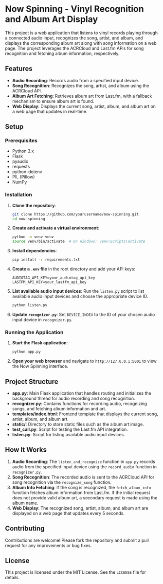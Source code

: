 # Now Spinning - Vinyl Recognition and Album Art Display

This project is a web application that listens to vinyl records playing through a connected audio input, recognizes the song, artist, and album, and displays the corresponding album art along with song information on a web page. The project leverages the ACRCloud and Last.fm APIs for song recognition and fetching album information, respectively.

## Features

- **Audio Recording**: Records audio from a specified input device.
- **Song Recognition**: Recognizes the song, artist, and album using the ACRCloud API.
- **Album Art Fetching**: Retrieves album art from Last.fm, with a fallback mechanism to ensure album art is found.
- **Web Display**: Displays the current song, artist, album, and album art on a web page that updates in real-time.

## Setup

### Prerequisites

- Python 3.x
- Flask
- pyaudio
- requests
- python-dotenv
- PIL (Pillow)
- NumPy

### Installation

1. **Clone the repository**:
    ```bash
    git clone https://github.com/yourusername/now-spinning.git
    cd now-spinning
    ```

2. **Create and activate a virtual environment**:
    ```bash
    python -m venv venv
    source venv/bin/activate  # On Windows: venv\Scripts\activate
    ```

3. **Install dependencies**:
    ```bash
    pip install -r requirements.txt
    ```

4. **Create a `.env` file** in the root directory and add your API keys:
    ```env
    AUDIOTAG_API_KEY=your_audiotag_api_key
    LASTFM_API_KEY=your_lastfm_api_key
    ```

5. **List available audio input devices**:
    Run the `listen.py` script to list available audio input devices and choose the appropriate device ID.
    ```bash
    python listen.py
    ```

6. **Update `recognizer.py`**:
    Set `DEVICE_INDEX` to the ID of your chosen audio input device in `recognizer.py`.

### Running the Application

1. **Start the Flask application**:
    ```bash
    python app.py
    ```

2. **Open your web browser** and navigate to `http://127.0.0.1:5001` to view the Now Spinning interface.

## Project Structure

- **app.py**: Main Flask application that handles routing and initializes the background thread for audio recording and song recognition.
- **recognizer.py**: Contains functions for recording audio, recognizing songs, and fetching album information and art.
- **templates/index.html**: Frontend template that displays the current song, artist, album, and album art.
- **static/**: Directory to store static files such as the album art image.
- **test_call.py**: Script for testing the Last.fm API integration.
- **listen.py**: Script for listing available audio input devices.

## How It Works

1. **Audio Recording**: The `listen_and_recognize` function in `app.py` records audio from the specified input device using the `record_audio` function in `recognizer.py`.
2. **Song Recognition**: The recorded audio is sent to the ACRCloud API for song recognition via the `recognize_song` function.
3. **Album Info Fetching**: If the song is recognized, the `fetch_album_info` function fetches album information from Last.fm. If the initial request does not provide valid album art, a secondary request is made using the album name.
4. **Web Display**: The recognized song, artist, album, and album art are displayed on a web page that updates every 5 seconds.

## Contributing

Contributions are welcome! Please fork the repository and submit a pull request for any improvements or bug fixes.

## License

This project is licensed under the MIT License. See the `LICENSE` file for details.


